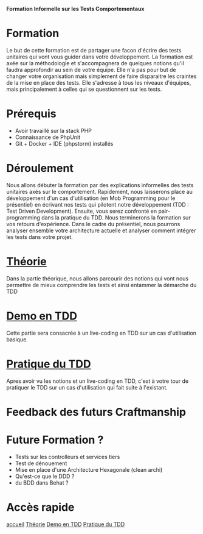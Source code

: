 **Formation Informelle sur les Tests Comportementaux**

# Formation

Le but de cette formation est de partager une facon d'écrire des tests unitaires qui vont vous guider dans votre développement.
La formation est axée sur la méthodologie et s'accompagnera de quelques notions qu'il faudra approfondir au sein de votre équipe.
Elle n'a pas pour but de changer votre organisation mais simplement de faire disparaitre les craintes de la mise en place des tests.
Elle s'adresse à tous les niveaux d'équipes, mais principalement à celles qui se questionnent sur les tests.

# Prérequis

- Avoir travaillé sur la stack PHP
- Connaissance de PhpUnit
- Git + Docker + IDE (phpstorm) installés

# Déroulement

Nous allons débuter la formation par des explications informelles des tests unitaires axés sur le comportement.
Rapidement, nous laisserons place au développement d'un cas d'utilisation (en Mob Programming pour le présentiel) 
en écrivant nos tests qui pilotent notre développement (TDD : Test Driven Development).
Ensuite, vous serez confronté en pair-programming dans la pratique du TDD.
Nous terminerons la formation sur vos retours d'expérience.
Dans le cadre du présentiel, nous pourrons analyser ensemble votre architecture actuelle et analyser comment intégrer les tests dans votre projet.

# [Théorie](doc/test/partie_theorique.md)

Dans la partie théorique, nous allons parcourir des notions qui vont nous permettre de mieux comprendre les tests et ainsi entammer la démarche du TDD

# [Demo en TDD](doc/test/partie_demo.md)

Cette partie sera consacrée à un live-coding en TDD sur un cas d'utilisation basique.

# [Pratique du TDD](doc/test/partie_pratique.md)

Apres avoir vu les notions et un live-coding en TDD, c'est à votre tour de pratiquer le TDD sur un cas d'utilisation qui fait suite à l'existant.

# Feedback des futurs Craftmanship

# Future Formation ?

- Tests sur les controlleurs et services tiers
- Test de dénouement
- Mise en place d'une Architecture Hexagonale (clean archi)
- Qu'est-ce que le DDD ?
- du BDD dans Behat ?


# Accès rapide
[accueil](README.md)
[Théorie](doc/test/partie_theorique.md)
[Demo en TDD](doc/test/partie_demo.md)
[Pratique du TDD](doc/test/partie_pratique.md)
